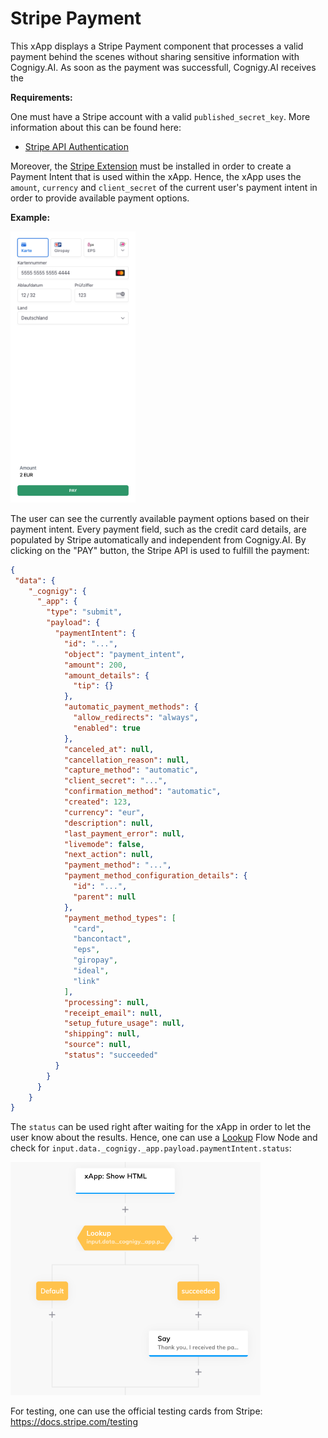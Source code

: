 # Stripe Payment

This xApp displays a Stripe Payment component that processes a valid payment behind the scenes without sharing sensitive information with Cognigy.AI. As soon as the payment was successfull, Cognigy.AI receives the 

**Requirements:**

One must have a Stripe account with a valid `published_secret_key`. More information about this can be found here:
- [Stripe API Authentication](https://docs.stripe.com/api/authentication)

Moreover, the [Stripe Extension](https://www.cognigy.com/platform/cognigy-marketplace#/extension/stripe) must be installed in order to create a Payment Intent that is used within the xApp. Hence, the xApp uses the `amount`, `currency` and `client_secret` of the current user's payment intent in order to provide available payment options.

**Example:**

<img src="./docs/example.png" width="200">


The user can see the currently available payment options based on their payment intent. Every payment field, such as the credit card details, are populated by Stripe automatically and independent from Cognigy.AI. By clicking on the "PAY" button, the Stripe API is used to fulfill the payment:

```json
{
 "data": {
    "_cognigy": {
      "_app": {
        "type": "submit",
        "payload": {
          "paymentIntent": {
            "id": "...",
            "object": "payment_intent",
            "amount": 200,
            "amount_details": {
              "tip": {}
            },
            "automatic_payment_methods": {
              "allow_redirects": "always",
              "enabled": true
            },
            "canceled_at": null,
            "cancellation_reason": null,
            "capture_method": "automatic",
            "client_secret": "...",
            "confirmation_method": "automatic",
            "created": 123,
            "currency": "eur",
            "description": null,
            "last_payment_error": null,
            "livemode": false,
            "next_action": null,
            "payment_method": "...",
            "payment_method_configuration_details": {
              "id": "...",
              "parent": null
            },
            "payment_method_types": [
              "card",
              "bancontact",
              "eps",
              "giropay",
              "ideal",
              "link"
            ],
            "processing": null,
            "receipt_email": null,
            "setup_future_usage": null,
            "shipping": null,
            "source": null,
            "status": "succeeded"
          }
        }
      }
    }
}
```

The `status` can be used right after waiting for the xApp in order to let the user know about the results. Hence, one can use a [Lookup](https://docs.cognigy.com/ai/flow-nodes/logic/lookup/) Flow Node and check for `input.data._cognigy._app.payload.paymentIntent.status`:

<img src="./docs/paymentIntentStatusHandling.png" width="400">

For testing, one can use the official testing cards from Stripe: https://docs.stripe.com/testing 
